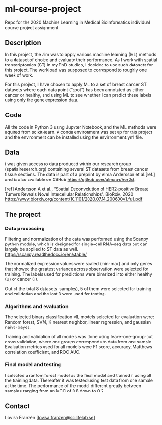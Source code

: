 # ml-course-project

Repo for the 2020 Machine Learning in Medical Bioinformatics individual course project assignment.  
  
  
## Description
In this project, the aim was to apply various machine learning (ML) methods to a dataset of choice and evaluate their performance. As I work with spatial transcriptomics (ST) in my PhD studies, I decided to use such datasets for this project. The workload was supposed to correspond to roughly one week of work.  

For this project, I have chosen to apply ML to a set of breast cancer ST datasets where each data point (“spot”) has been annotated as either cancer or healthy, and using ML to see whether I can predict these labels using only the gene expression data.
  
  
## Code
All the code in Python 3 using Jupyter Notebook, and the ML methods were aquired from scikit-learn. A conda environment was set up for this project and the environment can be installed using the envirronment.yml file.  
  

## Data
I was given access to data produced within our research group (spatialresearch.org) containing several ST datasets from breast cancer tissue sections. The data is part of a preprint by Alma Andersson et al.[ref.] and is also available on GitHub https://github.com/almaan/her2st.  
  
[ref] Andersson A et al., “Spatial Deconvolution of HER2-positive Breast Tumors Reveals Novel Intercellular Relationships”, BioRxiv, 2020 https://www.biorxiv.org/content/10.1101/2020.07.14.200600v1.full.pdf
  
  
## The project

### Data processing  

Filtering and normalization of the data was performed using the Scanpy python module, which is designed for single-cell RNA-seq data but can largely be applied to ST data as well. https://scanpy.readthedocs.io/en/stable/

The normalized expression values were scaled (min-max) and only genes that showed the greatest variance across observation were selected for training. The labels used for predictions were binarized into either healthy (0) or cancer (1).  

Out of the total 8 datasets (samples), 5 of them were selected for training and validation and the last 3 were used for testing.  
  

### Algorithms and evaluation

The selected binary classification ML models selected for evaluation were: Random forest, SVM, K nearest neighbor, linear regression, and gaussian naive-bayes.  
  
Training and validation of all models was done using leave-one-group-out cross validation, where one groups corresponds to data from one sample. Evaluation metrics used for all models were F1 score, accuracy, Matthews correlation coefficient, and ROC AUC.
  
  
### Final model and testing

I selected a ranfom forest model as the final model and trained it using all the training data. Thereafter it was tested using test data from one sample at the time. The performance of the model different greatly between samples ranging from an MCC of 0.8 down to 0.2.


## Contact  
Lovisa Franzén [lovisa.franzen@scilifelab.se]

